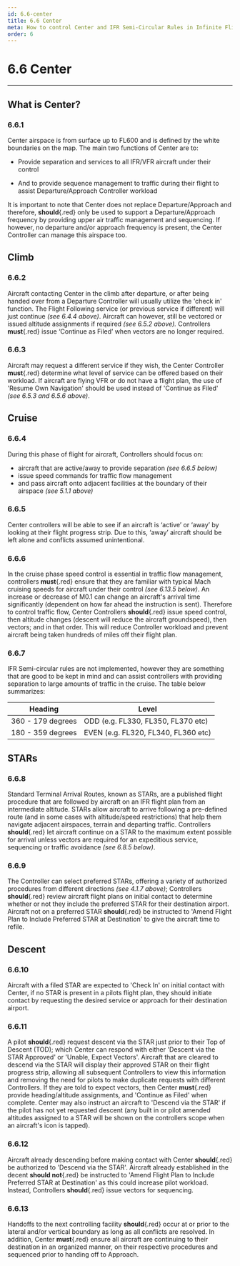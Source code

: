 ```yaml
---
id: 6.6-center
title: 6.6 Center
meta: How to control Center and IFR Semi-Circular Rules in Infinite Flight.
order: 6
---
```


# 6.6 Center



***


## What is Center?



### 6.6.1    

Center airspace is from surface up to FL600 and is defined by the white boundaries on the map. The main two functions of Center are to:

 

 -    Provide separation and services to all IFR/VFR aircraft under their control

 -    And to provide sequence management to traffic during their flight to assist Departure/Approach Controller workload

 

It is important to note that Center does not replace Departure/Approach and therefore, **should**{.red} only be used to support a Departure/Approach frequency by providing upper air traffic management and sequencing. If however, no departure and/or approach frequency is present, the Center Controller can manage this airspace too.

 

## Climb



### 6.6.2 

Aircraft contacting Center in the climb after departure, or after being handed over from a Departure Controller will usually utilize the 'check in' function. The Flight Following service (or previous service if different) will just continue *(see 6.4.4 above)*. Aircraft can however, still be vectored or issued altitude assignments if required *(see 6.5.2 above).* Controllers **must**{.red} issue ‘Continue as Filed’ when vectors are no longer required.



### 6.6.3 

Aircraft may request a different service if they wish, the Center Controller **must**{.red} determine what level of service can be offered based on their workload. If aircraft are flying VFR or do not have a flight plan, the use of 'Resume Own Navigation' should be used instead of 'Continue as Filed' *(see 6.5.3 and 6.5.6 above)*.



## Cruise



### 6.6.4

During this phase of flight for aircraft, Controllers should focus on:



- aircraft that are active/away to provide separation *(see 6.6.5 below)*
- issue speed commands for traffic flow management
- and pass aircraft onto adjacent facilities at the boundary of their airspace *(see 5.1.1 above)*



### 6.6.5    

Center controllers will be able to see if an aircraft is ‘active’ or ‘away’ by looking at their flight progress strip. Due to this, ‘away’ aircraft should be left alone and conflicts assumed unintentional.

 

### 6.6.6

In the cruise phase speed control is essential in traffic flow management, controllers **must**{.red} ensure that they are familiar with typical Mach cruising speeds for aircraft under their control *(see 6.13.5 below)*. An increase or decrease of M0.1 can change an aircraft's arrival time significantly (dependent on how far ahead the instruction is sent). Therefore to control traffic flow, Center Controllers **should**{.red} issue speed control, then altitude changes (descent will reduce the aircraft groundspeed), then vectors; and in that order. This will reduce Controller workload and prevent aircraft being taken hundreds of miles off their flight plan.



### 6.6.7

IFR Semi-circular rules are not implemented, however they are something that are good to be kept in mind and can assist controllers with providing separation to large amounts of traffic in the cruise. The table below summarizes:



| Heading           | Level                               |
| ----------------- | ----------------------------------- |
| 360 - 179 degrees | ODD (e.g. FL330, FL350, FL370 etc)  |
| 180 - 359 degrees | EVEN (e.g. FL320, FL340, FL360 etc) |



## STARs



### 6.6.8

Standard Terminal Arrival Routes, known as STARs, are a published flight procedure that are followed by aircraft on an IFR flight plan from an intermediate altitude. STARs allow aircraft to arrive following a pre-defined route (and in some cases with altitude/speed restrictions) that help them navigate adjacent airspaces, terrain and departing traffic. Controllers **should**{.red} let aircraft continue on a STAR to the maximum extent possible for arrival unless vectors are required for an expeditious service, sequencing or traffic avoidance *(see 6.8.5 below)*. 



### 6.6.9

The Controller can select preferred STARs, offering a variety of authorized procedures from different directions *(see 4.1.7 above)*; Controllers **should**{.red} review aircraft flight plans on initial contact to determine whether or not they include the preferred STAR for their destination airport. Aircraft not on a preferred STAR **should**{.red} be instructed to 'Amend Flight Plan to Include Preferred STAR at Destination' to give the aircraft time to refile. 



## Descent 

### 6.6.10

Aircraft with a filed STAR are expected to 'Check In' on initial contact with Center, if no STAR is present in a pilots flight plan, they should initiate contact by requesting the desired service or approach for their destination airport.



### 6.6.11

A pilot **should**{.red} request descent via the STAR just prior to their Top of Descent (TOD); which Center can respond with either 'Descent via the STAR Approved' or 'Unable, Expect Vectors'. Aircraft that are cleared to descend via the STAR will display their approved STAR on their flight progress strip, allowing all subsequent Controllers to view this information and removing the need for pilots to make duplicate requests with different Controllers. If they are told to expect vectors, then Center **must**{.red} provide heading/altitude assignments, and 'Continue as Filed' when complete.  Center may also instruct an aircraft to 'Descend via the STAR' if the pilot has not yet requested descent (any built in or pilot amended altitudes assigned to a STAR will be shown on the controllers scope when an aircraft's icon is tapped). 



### 6.6.12

Aircraft already descending before making contact with Center **should**{.red} be authorized to 'Descend via the STAR'. Aircraft already established in the decent **should not**{.red} be instructed to 'Amend Flight Plan to Include Preferred STAR at Destination' as this could increase pilot workload. Instead, Controllers **should**{.red} issue vectors for sequencing. 



### 6.6.13

Handoffs to the next controlling facility **should**{.red} occur at or prior to the lateral and/or vertical boundary as long as all conflicts are resolved. In addition, Center **must**{.red} ensure all aircraft are continuing to their destination in an organized manner, on their respective procedures and sequenced prior to handing off to Approach.
